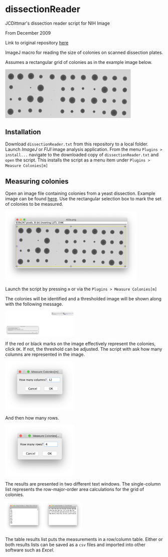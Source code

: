 # dissectionReader
JCDittmar's dissection reader script for NIH Image

From December 2009

Link to original repository [here](https://sourceforge.net/projects/dissectionread/files/)

ImageJ macro for reading the size of colonies on scanned dissection plates.

Assumes a rectangular grid of colonies as in the example image below.

<img src="images/402a.png" width="400">

## Installation

Download `dissectionReader.txt` from this repository to a local folder.
Launch _ImageJ_ or _FIJI_ image analysis application.
From the menu `Plugins > install...` navigate to the downloaded copy of `dissectionReader.txt`
and `open` the script.
This installs the script as a menu item under `Plugins > Measure Colonies[m]`

## Measuring colonies

Open an image file containing colonies from a yeast dissection.
Example image can be found [here](images/402a.png).
Use the rectangular selection box to mark the set of colonies to be measured.

<img src="images/selection.png" width="420">

Launch the script by pressing `m` or via the `Plugins > Measure Colonies[m]`

The colonies will be identified and a thresholded image will be shown along with the following message.

<img src="images/message.png" width="220">

If the red or black marks on the image effectively represent the colonies, click `OK`.
If not, the threshold can be adjusted.
The script with ask how many columns are represented in the image.

<img src="images/columns.png" width="220">

And then how many rows.

<img src="images/rows.png" width="220">

The results are presented in two different text windows.
The single-column list represents the row-major-order area calculations for the grid of colonies.

<img src="images/row-major-result.png" width="120">

<img src="images/table-result.png" width="120">

The table results list puts the measurements in a row/column table.
Either or both results lists can be saved as a `csv` files and imported into other software such as _Excel_.
